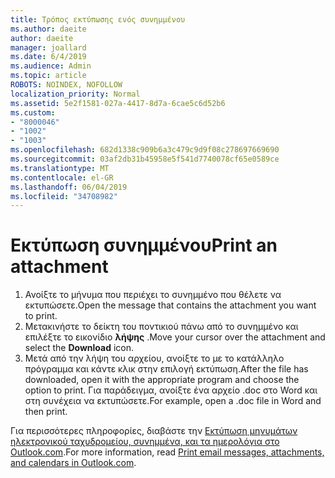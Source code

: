 ```yaml
---
title: Τρόπος εκτύπωσης ενός συνημμένου
ms.author: daeite
author: daeite
manager: joallard
ms.date: 6/4/2019
ms.audience: Admin
ms.topic: article
ROBOTS: NOINDEX, NOFOLLOW
localization_priority: Normal
ms.assetid: 5e2f1581-027a-4417-8d7a-6cae5c6d52b6
ms.custom:
- "8000046"
- "1002"
- "1003"
ms.openlocfilehash: 682d1338c909b6a3c479c9d9f08c278697669690
ms.sourcegitcommit: 03af2db31b45958e5f541d7740078cf65e0589ce
ms.translationtype: MT
ms.contentlocale: el-GR
ms.lasthandoff: 06/04/2019
ms.locfileid: "34708982"
---
```

# <a name="print-an-attachment"></a><span data-ttu-id="d88b5-102">Εκτύπωση συνημμένου</span><span class="sxs-lookup"><span data-stu-id="d88b5-102">Print an attachment</span></span>

1. <span data-ttu-id="d88b5-103">Ανοίξτε το μήνυμα που περιέχει το συνημμένο που θέλετε να εκτυπώσετε.</span><span class="sxs-lookup"><span data-stu-id="d88b5-103">Open the message that contains the attachment you want to print.</span></span>
2. <span data-ttu-id="d88b5-104">Μετακινήστε το δείκτη του ποντικιού πάνω από το συνημμένο και επιλέξτε το εικονίδιο **λήψης** .</span><span class="sxs-lookup"><span data-stu-id="d88b5-104">Move your cursor over the attachment and select the **Download** icon.</span></span>
3. <span data-ttu-id="d88b5-105">Μετά από την λήψη του αρχείου, ανοίξτε το με το κατάλληλο πρόγραμμα και κάντε κλικ στην επιλογή εκτύπωση.</span><span class="sxs-lookup"><span data-stu-id="d88b5-105">After the file has downloaded, open it with the appropriate program and choose the option to print.</span></span> <span data-ttu-id="d88b5-106">Για παράδειγμα, ανοίξτε ένα αρχείο .doc στο Word και στη συνέχεια να εκτυπώσετε.</span><span class="sxs-lookup"><span data-stu-id="d88b5-106">For example, open a .doc file in Word and then print.</span></span>

<span data-ttu-id="d88b5-107">Για περισσότερες πληροφορίες, διαβάστε την [Εκτύπωση μηνυμάτων ηλεκτρονικού ταχυδρομείου, συνημμένα, και τα ημερολόγια στο Outlook.com](https://go.microsoft.com/fwlink/?linkid=2021110&amp;clcid=0x409).</span><span class="sxs-lookup"><span data-stu-id="d88b5-107">For more information, read [Print email messages, attachments, and calendars in Outlook.com](https://go.microsoft.com/fwlink/?linkid=2021110&amp;clcid=0x409).</span></span>